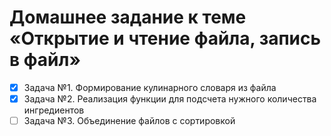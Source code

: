 # Домашнее задание к теме «Открытие и чтение файла, запись в файл»
* [x] Задача №1. Формирование кулинарного словаря из файла
* [x] Задача №2. Реализация функции для подсчета нужного количества ингредиентов
* [ ] Задача №3. Объединение файлов с сортировкой